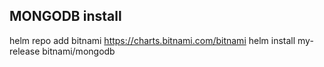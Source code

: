 
## MONGODB install
helm repo add bitnami https://charts.bitnami.com/bitnami
helm install my-release bitnami/mongodb 
